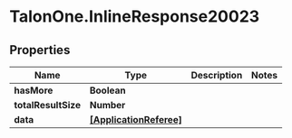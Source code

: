 # TalonOne.InlineResponse20023

## Properties

Name | Type | Description | Notes
------------ | ------------- | ------------- | -------------
**hasMore** | **Boolean** |  | 
**totalResultSize** | **Number** |  | 
**data** | [**[ApplicationReferee]**](ApplicationReferee.md) |  | 


